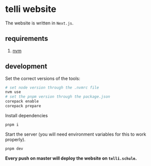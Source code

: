 # telli website

The website is written in `Next.js`.

## requirements

1. [nvm](https://github.com/nvm-sh/nvm)

## development

Set the correct versions of the tools:

```sh
# set node version through the .nvmrc file
nvm use
# set the pnpm version through the package.json
corepack enable
corepack prepare
```

Install dependencies

```sh
pnpm i
```

Start the server (you will need environment variables for this to work properly).

```sh
pnpm dev
```

**Every push on master will deploy the website on `telli.schule`.**
